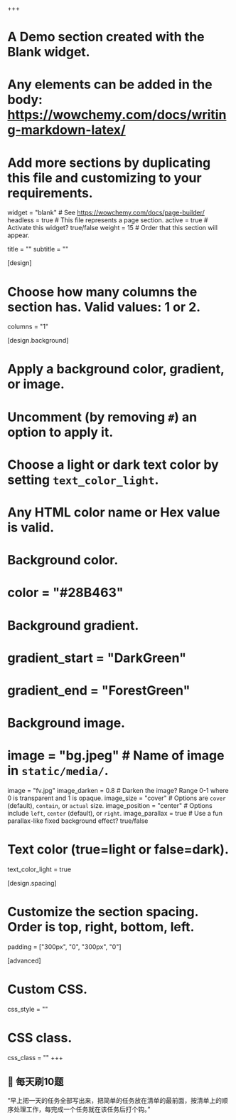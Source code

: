 +++
# A Demo section created with the Blank widget.
# Any elements can be added in the body: https://wowchemy.com/docs/writing-markdown-latex/
# Add more sections by duplicating this file and customizing to your requirements.

widget = "blank"  # See https://wowchemy.com/docs/page-builder/
headless = true  # This file represents a page section.
active = true  # Activate this widget? true/false
weight = 15  # Order that this section will appear.

title = ""
subtitle = ""

[design]
# Choose how many columns the section has. Valid values: 1 or 2.
columns = "1"

[design.background]
# Apply a background color, gradient, or image.
#   Uncomment (by removing `#`) an option to apply it.
#   Choose a light or dark text color by setting `text_color_light`.
#   Any HTML color name or Hex value is valid.

# Background color.
# color = "#28B463"

# Background gradient.
# gradient_start = "DarkGreen"
# gradient_end = "ForestGreen"

# Background image.
# image = "bg.jpeg"  # Name of image in `static/media/`.
image = "fv.jpg"
image_darken = 0.8  # Darken the image? Range 0-1 where 0 is transparent and 1 is opaque.
image_size = "cover"  #  Options are `cover` (default), `contain`, or `actual` size.
image_position = "center"  # Options include `left`, `center` (default), or `right`.
image_parallax = true  # Use a fun parallax-like fixed background effect? true/false

# Text color (true=light or false=dark).
text_color_light = true

[design.spacing]
# Customize the section spacing. Order is top, right, bottom, left.
padding = ["300px", "0", "300px", "0"]

[advanced]
# Custom CSS.
css_style = ""

# CSS class.
css_class = ""
+++

## 👋 每天刷10题
“早上把一天的任务全部写出来，把简单的任务放在清单的最前面，按清单上的顺序处理工作，每完成一个任务就在该任务后打个钩。”


